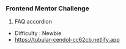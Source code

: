 ### Frontend Mentor Challenge

1. FAQ accordion

- Difficulty : Newbie
- https://tubular-cendol-cc62cb.netlify.app
